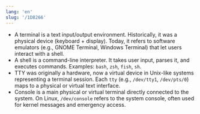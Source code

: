 ```yaml
---
lang: 'en'
slug: '/1D8266'
---
```


- A terminal is a text input/output environment. Historically, it was a physical device (keyboard + display). Today, it refers to software emulators (e.g., GNOME Terminal, Windows Terminal) that let users interact with a shell.
- A shell is a command-line interpreter. It takes user input, parses it, and executes commands. Examples: `bash`, `zsh`, `fish`, `sh`.
- TTY was originally a hardware, now a virtual device in Unix-like systems representing a terminal session. Each `tty` (e.g., `/dev/tty1`, `/dev/pts/0`) maps to a physical or virtual text interface.
- Console is a main physical or virtual terminal directly connected to the system. On Linux, `/dev/console` refers to the system console, often used for kernel messages and emergency access.
